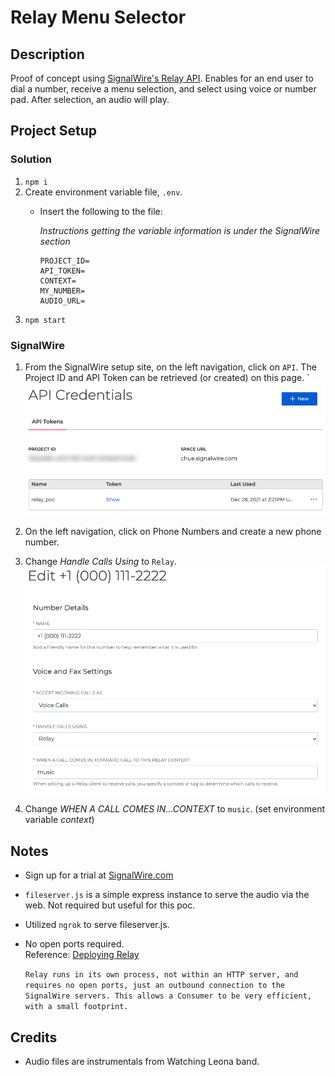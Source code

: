 # Relay Menu Selector

## Description

Proof of concept using [SignalWire's Relay API](https://docs.signalwire.com/topics/relay-sdk-nodejs/v2/#api-reference-relay-calling-call).  Enables for an end user to dial a number, receive a menu selection, and select using voice or number pad.  After selection, an audio will play.

## Project Setup

### Solution
1.  `npm i`
2.  Create environment variable file, `.env`.
    * Insert the following to the file:
        
        *Instructions getting the variable information is under the SignalWire section*
        ```
        PROJECT_ID=
        API_TOKEN=
        CONTEXT=
        MY_NUMBER=
        AUDIO_URL=
        ```
3.  `npm start`

### SignalWire
1. From the SignalWire setup site, on the left navigation, click on `API`.  The Project ID and API Token can be retrieved (or created) on this page.
`
![SignalWire retrieve Project ID and API Token](/screenshots/01.png)

2. On the left navigation, click on Phone Numbers and create a new phone number.

3. Change *Handle Calls Using* to `Relay`.
![SignalWire phone number settings](/screenshots/02.png)

4. Change *WHEN A CALL COMES IN...CONTEXT* to `music`.  (set environment variable *context*)

## Notes
- Sign up for a trial at [SignalWire.com](https://www.signalwire.com)
- `fileserver.js` is a simple express instance to serve the audio via the web.  Not required but useful for this poc.
- Utilized `ngrok` to serve fileserver.js.
- No open ports required.  
Reference:  [Deploying Relay](https://github.com/signalwire/signalwire-guides/blob/master/intros/getting_started_relay.md#deploying-relay)

    `Relay runs in its own process, not within an HTTP server, and requires no open ports, just an outbound connection to the SignalWire servers. This allows a Consumer to be very efficient, with a small footprint.`


## Credits
- Audio files are instrumentals from Watching Leona band.
